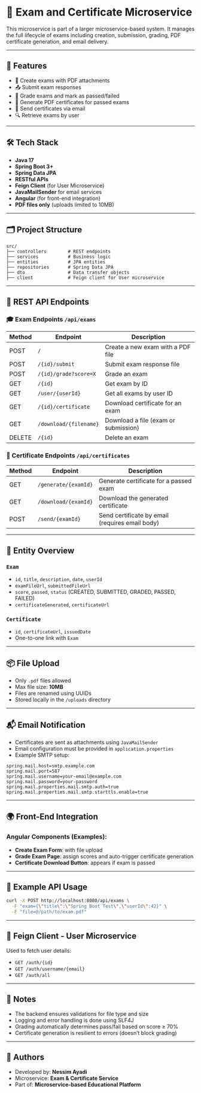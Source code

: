 
# 📝 Exam and Certificate Microservice

This microservice is part of a larger microservice-based system. It manages the full lifecycle of exams including creation, submission, grading, PDF certificate generation, and email delivery.

---

## 🚀 Features

- 📄 Create exams with PDF attachments
- 📤 Submit exam responses
- 🧮 Grade exams and mark as passed/failed
- 📜 Generate PDF certificates for passed exams
- 📧 Send certificates via email
- 🔍 Retrieve exams by user

---

## 🛠️ Tech Stack

- **Java 17**
- **Spring Boot 3+**
- **Spring Data JPA**
- **RESTful APIs**
- **Feign Client** (for User Microservice)
- **JavaMailSender** for email services
- **Angular** (for front-end integration)
- **PDF files only** (uploads limited to 10MB)

---

## 🗂️ Project Structure

```
src/
├── controllers        # REST endpoints
├── services           # Business logic
├── entities           # JPA entities
├── repositories       # Spring Data JPA
├── dto                # Data transfer objects
├── client             # Feign client for User microservice
```

---

## 📡 REST API Endpoints

### 🎓 Exam Endpoints `/api/exams`

| Method | Endpoint | Description |
|--------|----------|-------------|
| POST   | `/` | Create a new exam with a PDF file |
| POST   | `/{id}/submit` | Submit exam response file |
| POST   | `/{id}/grade?score=X` | Grade an exam |
| GET    | `/{id}` | Get exam by ID |
| GET    | `/user/{userId}` | Get all exams by user ID |
| GET    | `/{id}/certificate` | Download certificate for an exam |
| GET    | `/download/{filename}` | Download a file (exam or submission) |
| DELETE | `/{id}` | Delete an exam |

### 📜 Certificate Endpoints `/api/certificates`

| Method | Endpoint | Description |
|--------|----------|-------------|
| GET    | `/generate/{examId}` | Generate certificate for a passed exam |
| GET    | `/download/{examId}` | Download the generated certificate |
| POST   | `/send/{examId}` | Send certificate by email (requires email body) |

---

## 🧾 Entity Overview

### `Exam`
- `id`, `title`, `description`, `date`, `userId`
- `examFileUrl`, `submittedFileUrl`
- `score`, `passed`, `status` (CREATED, SUBMITTED, GRADED, PASSED, FAILED)
- `certificateGenerated`, `certificateUrl`

### `Certificate`
- `id`, `certificateUrl`, `issuedDate`
- One-to-one link with `Exam`

---

## 📦 File Upload

- Only `.pdf` files allowed
- Max file size: **10MB**
- Files are renamed using UUIDs
- Stored locally in the `/uploads` directory

---

## 📬 Email Notification

- Certificates are sent as attachments using `JavaMailSender`
- Email configuration must be provided in `application.properties`
- Example SMTP setup:
```properties
spring.mail.host=smtp.example.com
spring.mail.port=587
spring.mail.username=your-email@example.com
spring.mail.password=your-password
spring.mail.properties.mail.smtp.auth=true
spring.mail.properties.mail.smtp.starttls.enable=true
```

---

## 🌍 Front-End Integration

### Angular Components (Examples):
- **Create Exam Form**: with file upload
- **Grade Exam Page**: assign scores and auto-trigger certificate generation
- **Certificate Download Button**: appears if exam is passed

---

## 🧪 Example API Usage

```bash
curl -X POST http://localhost:8080/api/exams \
  -F "exam={\"title\":\"Spring Boot Test\",\"userId\":42}" \
  -F "file=@/path/to/exam.pdf"
```

---

## 👥 Feign Client - User Microservice

Used to fetch user details:
- `GET /auth/{id}`
- `GET /auth/username/{email}`
- `GET /auth/all`

---

## 📌 Notes

- The backend ensures validations for file type and size
- Logging and error handling is done using SLF4J
- Grading automatically determines pass/fail based on score ≥ 70%
- Certificate generation is resilient to errors (doesn’t block grading)

---

## 📎 Authors

- Developed by: **Nessim Ayadi**
- Microservice: **Exam & Certificate Service**
- Part of: **Microservice-based Educational Platform**
